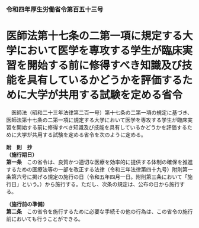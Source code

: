 ### 令和四年厚生労働省令第百五十三号  
# 医師法第十七条の二第一項に規定する大学において医学を専攻する学生が臨床実習を開始する前に修得すべき知識及び技能を具有しているかどうかを評価するために大学が共用する試験を定める省令  
　医師法（昭和二十三年法律第二百一号）第十七条の二第一項の規定に基づき、医師法第十七条の二第一項に規定する大学において医学を専攻する学生が臨床実習を開始する前に修得すべき知識及び技能を具有しているかどうかを評価するために大学が共用する試験を定める省令を次のように定める。  
  
  
  
**附　則　抄**  
**（施行期日）**  
**第一条**　この省令は、良質かつ適切な医療を効率的に提供する体制の確保を推進するための医療法等の一部を改正する法律（令和三年法律第四十九号）附則第一条第六号に掲げる規定の施行の日（令和五年四月一日。附則第三条において「施行日」という。）から施行する。ただし、次条の規定は、公布の日から施行する。  
  
**（施行前の準備）**  
**第二条**　この省令を施行するために必要な手続その他の行為は、この省令の施行前においても行うことができる。  
  
